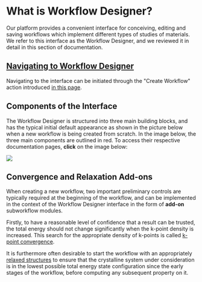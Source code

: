 # What is Workflow Designer?

 Our platform provides a convenient interface for conceiving, editing and saving workflows which implement different types of studies of materials. We refer to this interface as the Workflow Designer, and we reviewed it in detail in this section of documentation. 

## [Navigating to Workflow Designer](../entities-general/actions/create.md)

Navigating to the interface can be initiated through the "Create Workflow" action introduced [in this page](../entities-general/actions/create.md). 
 
## Components of the Interface

The Workflow Designer is structured into three main building blocks, and has the typical initial default appearance as shown in the picture below when a new workflow is being created from scratch. In the image below, the three main components are outlined in red. To access their respective documentation pages, **click** on the image below:

<img src="/images/workflow-designer/workflow-designer-initial.png" usemap="#mapname">

<map name="mapname">
    <area shape="rect" coords="0,91,190,512" href="/workflow-designer/sidebar/">
    <area shape="rect" coords="190,91,754,512" href="/workflow-designer/subworkflow-editor/intro/">
    <area shape="rect" coords="0,28,754,91" href="/workflow-designer/header-menu">
</map>

## Convergence and Relaxation Add-ons

When creating a new workflow, two important preliminary controls are typically required at the beginning of the workflow, and can be implemented in the context of the Workflow Designer interface in the form of **add-on** subworkflow modules.

Firstly, to have a reasonable level of confidence that a result can be trusted, the total energy should not change significantly when the k-point density is increased.  This search for the appropriate density of k-points is called [k-point convergence](../workflows/addons/convergence-algorithms.md).

It is furthermore often desirable to start the workflow with an appropriately [relaxed structures](../workflows/addons/structural-relaxation.md) to ensure that the crystalline system under consideration is in the lowest possible total energy state configuration since the early stages of the workflow, before computing any subsequent property on it.
